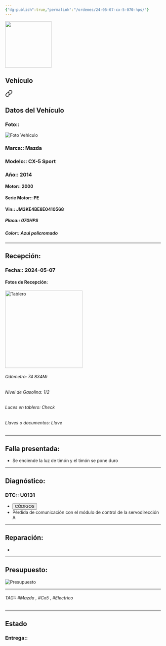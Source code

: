 ```yaml
---
{"dg-publish":true,"permalink":"/ordenes/24-05-07-cx-5-070-hps/"}
---
```


<img src="https://lh3.googleusercontent.com/d/137fl3TIZ0-PU8b-Pt0bsjclwHub_u78G" width="150">

## Vehículo

<div class="transclusion internal-embed is-loaded"><a class="markdown-embed-link" href="/vehiculos/mazda/cx-5-070-hps/#datos-del-vehiculo" aria-label="Open link"><svg xmlns="http://www.w3.org/2000/svg" width="24" height="24" viewBox="0 0 24 24" fill="none" stroke="currentColor" stroke-width="2" stroke-linecap="round" stroke-linejoin="round" class="svg-icon lucide-link"><path d="M10 13a5 5 0 0 0 7.54.54l3-3a5 5 0 0 0-7.07-7.07l-1.72 1.71"></path><path d="M14 11a5 5 0 0 0-7.54-.54l-3 3a5 5 0 0 0 7.07 7.07l1.71-1.71"></path></svg></a><div class="markdown-embed">



## Datos del Vehículo 
### Foto:: 
<img src="https://lh3.googleusercontent.com/d/" Alt="Foto Vehiculo">

### Marca:: Mazda
### Modelo:: CX-5 Sport 
### Año:: 2014
#### Motor:: 2000
#### Serie Motor:: PE
#### Vin:: JM3KE4BE8E0410568
##### Placa:: 070HPS
##### Color:: Azul policromado
---


</div></div>


## Recepción:
### Fecha:: 2024-05-07
#### Fotos de Recepción: 
<img src="https://lh3.googleusercontent.com/d/" width="250" Alt="Tablero">

###### Odómetro: 74 834Mi
###### Nivel de Gasolina: 1/2
###### Luces en tablero: Check
###### Llaves o documentos: Llave

---

## Falla presentada:
- Se enciende la luz de timón y el timón se pone duro 


---

## Diagnóstico:
### DTC:: U0131

- <a href="https://usait.x431.com/Home/Report/reportDetail/diagnose_record_id/753fd1e3geKwnR8cKw54tZDh54/report_type/D/l/es/timezone/-6"><button class="btn success">CÓDIGOS</button></a>
- Pérdida de comunicación con el módulo de control de la servodirección A

---
## Reparación:
- 

---

## Presupuesto:

<img src="https://lh3.googleusercontent.com/d/" Alt="Presupuesto">

---

###### TAG:: #Mazda , #Cx5 , #Electrico 

---

## Estado

### Entrega:: 



